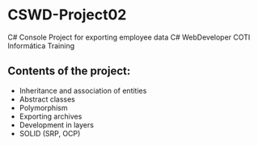 # CSWD-Project02
C# Console Project for exporting employee data
C# WebDeveloper COTI Informática Training

## Contents of the project:
* Inheritance and association of entities
* Abstract classes
* Polymorphism
* Exporting archives
* Development in layers
* SOLID (SRP, OCP)
